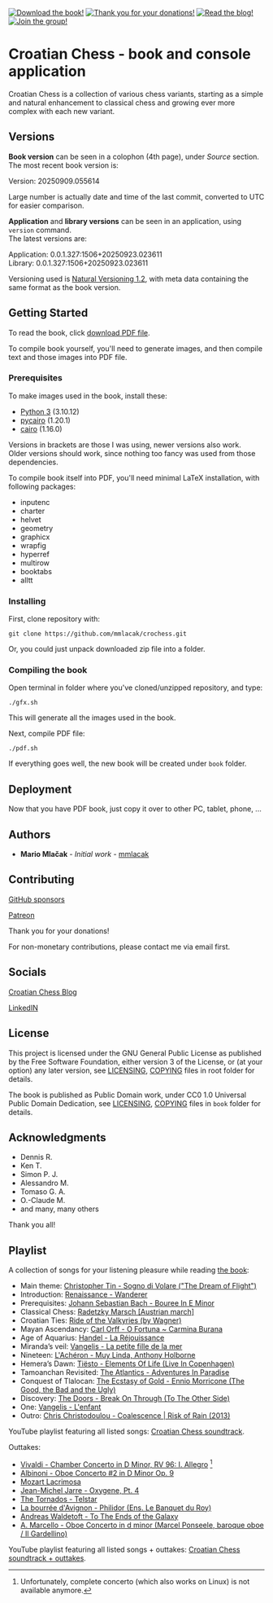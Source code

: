 <span class="badge-adobe-acrobat-reader"><a href="https://github.com/mmlacak/crochess/raw/master/crochess.pdf" title="Download the book!"><img src="https://img.shields.io/badge/The_book-Download!-EC1C24.svg?logo=adobe-acrobat-reader&style=for-the-badge" alt="Download the book!" /></a></span>
<span class="github"><a href="https://github.com/sponsors/mmlacak" title="Thank you for your donations!"><img src="https://img.shields.io/badge/GitHub-Thank_you!-F5F5F5.svg?logo=github&style=for-the-badge" alt="Thank you for your donations!" /></a></span>
<span class="badge-blogger"><a href="https://croatian-chess.blogspot.com/" title="Read the blog!"><img src="https://img.shields.io/badge/Blogger-Read!-FF5722.svg?logo=blogger&style=for-the-badge" alt="Read the blog!" /></a></span>
<span class="badge-linkedin"><a href="https://www.linkedin.com/groups/8989938/" title="Join the group!"><img src="https://img.shields.io/badge/LinkedIN-Join!-0A66C2.svg?logo=linkedin&style=for-the-badge" alt="Join the group!" /></a></span>
<!-- span class="badge-patreon"><a href="https://patreon.com/mmlacak" title="Thank you for your donations!"><img src="https://img.shields.io/badge/Patreon-Thank_you!-F96854.svg?logo=patreon&style=for-the-badge" alt="Thank you for your donations!" /></a></span -->

<!-- span class="badge-adobe-acrobat-reader"><a href="https://github.com/mmlacak/crochess/raw/master/crochess.pdf" title="Download the book!"><img src="https://img.shields.io/badge/The_book-Download!-EC1C24.svg?logo=adobe-acrobat-reader&style=flat-square" alt="Download the book!" /></a></span -->
<!-- span class="github"><a href="https://github.com/sponsors/mmlacak" title="Thank you for your donations!"><img src="https://img.shields.io/badge/GitHub-Thank_you!-F5F5F5.svg?logo=github&style=flat-square" alt="Thank you for your donations!" /></a></span -->
<!-- span class="badge-blogger"><a href="https://croatian-chess.blogspot.com/" title="Read it all on the blog!"><img src="https://img.shields.io/badge/Blogger-Read_it_all!-FF5722.svg?logo=blogger&style=flat-square" alt="Read it all on the blog!" /></a></span -->
<!-- span class="badge-patreon"><a href="https://patreon.com/mmlacak" title="Thank you for your donations!"><img src="https://img.shields.io/badge/Patreon-Thank_you!-F96854.svg?logo=patreon&style=flat-square" alt="Thank you for your donations!" /></a></span -->

# Croatian Chess - book and console application

Croatian Chess is a collection of various chess variants,
starting as a simple and natural enhancement to classical
chess and growing ever more complex with each new variant.

## Versions

**Book version** can be seen in a colophon (4th page), under *Source* section. \
The most recent book version is:

Version: 20250909.055614 <!--- readme-new-book-version-squished-utc-date-time-place-marker -->

Large number is actually date and time of the last commit,
converted to UTC for easier comparison.

**Application** and **library versions** can be seen in an application, using `version` command. \
The latest versions are:

Application: 0.0.1.327:1506+20250923.023611 <!--- readme-new-app-version-major-minor-feature-commit+meta~breaks-place-marker --> \
Library: 0.0.1.327:1506+20250923.023611 <!--- readme-new-lib-version-major-minor-feature-commit+meta~breaks-place-marker -->

Versioning used is [Natural Versioning 1.2](https://croatian-chess.blogspot.com/p/natver.html),
with meta data containing the same format as the book version.

## Getting Started

To read the book, click [download PDF file](https://github.com/mmlacak/crochess/raw/master/crochess.pdf).

<!-- To read book in your web-browser, click [GitHub's PDF viewer](https://github.com/mmlacak/crochess/blob/master/crochess.pdf). -->

To compile book yourself, you'll need to generate images, and then compile text and those images into PDF file.

### Prerequisites

To make images used in the book, install these:
* [Python 3](https://www.python.org/) (3.10.12)
* [pycairo](https://pypi.org/project/pycairo/) (1.20.1)
* [cairo](https://cairographics.org/) (1.16.0)

Versions in brackets are those I was using, newer versions also work. \
Older versions should work, since nothing too fancy was used from those dependencies.

To compile book itself into PDF, you'll need minimal LaTeX
installation, with following packages:
  - inputenc
  - charter
  - helvet
  - geometry
  - graphicx
  - wrapfig
  - hyperref
  - multirow
  - booktabs
  - alltt

### Installing

First, clone repository with:

```
git clone https://github.com/mmlacak/crochess.git
```

Or, you could just unpack downloaded zip file into a folder.

### Compiling the book

Open terminal in folder where you've cloned/unzipped repository, and type:

```
./gfx.sh
```

This will generate all the images used in the book.

Next, compile PDF file:

```
./pdf.sh
```

If everything goes well, the new book will be created under `book` folder.

## Deployment

Now that you have PDF book, just copy it over to other PC, tablet, phone, ...

## Authors

* **Mario Mlačak** - *Initial work* - [mmlacak](https://github.com/mmlacak)

## Contributing

[GitHub sponsors](https://github.com/sponsors/mmlacak)

[Patreon](https://patreon.com/mmlacak)

Thank you for your donations!

For non-monetary contributions, please contact me via email first.

## Socials

<!-- [Discord](https://discord.gg/PJ2dtRa5AU) -->

[Croatian Chess Blog](https://croatian-chess.blogspot.com)

[LinkedIN](https://www.linkedin.com/groups/8989938/)

## License

This project is licensed under the GNU General Public License as published by
the Free Software Foundation, either version 3 of the License, or (at your
option) any later version, see
[LICENSING](https://raw.githubusercontent.com/mmlacak/crochess/master/LICENSING),
[COPYING](https://raw.githubusercontent.com/mmlacak/crochess/master/COPYING)
files in root folder for details.

The book is published as Public Domain work, under CC0 1.0 Universal Public Domain
Dedication, see
[LICENSING](https://raw.githubusercontent.com/mmlacak/crochess/master/book/LICENSING),
[COPYING](https://raw.githubusercontent.com/mmlacak/crochess/master/book/COPYING)
files in `book` folder for details.

## Acknowledgments

* Dennis R.
* Ken T.
* Simon P. J.
* Alessandro M.
* Tomaso G. A.
* O.-Claude M.
* and many, many others

Thank you all!

## Playlist

A collection of songs for your listening pleasure while reading [the book](https://github.com/mmlacak/crochess/raw/master/crochess.pdf):

* Main theme: [Christopher Tin - Sogno di Volare ("The Dream of Flight")](https://www.youtube.com/watch?v=WQYN2P3E06s)
* Introduction: [Renaissance - Wanderer](https://www.youtube.com/watch?v=AwJugy5Soto)
* Prerequisites: [Johann Sebastian Bach - Bouree In E Minor](https://www.youtube.com/watch?v=APNI2CC0k6A)
* Classical Chess: [Radetzky Marsch [Austrian march]](https://www.youtube.com/watch?v=pZ0894xyaYI)
* Croatian Ties: [Ride of the Valkyries (by Wagner)](https://www.youtube.com/watch?v=UCO8DQ9ocos)
* Mayan Ascendancy: [Carl Orff - O Fortuna ~ Carmina Burana](https://www.youtube.com/watch?v=GXFSK0ogeg4)
* Age of Aquarius: [Handel - La Réjouissance](https://www.youtube.com/watch?v=KMslsg-NWWU)
* Miranda’s veil: [Vangelis - La petite fille de la mer](https://www.youtube.com/watch?v=UdPOCQGYwrk)
* Nineteen: [L'Achéron - Muy Linda, Anthony Holborne](https://www.youtube.com/watch?v=-3wgZZ9qu34)
* Hemera’s Dawn: [Tiësto - Elements Of Life (Live In Copenhagen)](https://www.youtube.com/watch?v=r0lvZuZeEMw)
* Tamoanchan Revisited: [The Atlantics - Adventures In Paradise](https://www.youtube.com/watch?v=J9c8acZnfnQ)
* Conquest of Tlalocan: [The Ecstasy of Gold - Ennio Morricone (The Good, the Bad and the Ugly)](https://www.youtube.com/watch?v=PYI09PMNazw)
* Discovery: [The Doors - Break On Through (To The Other Side)](https://www.youtube.com/watch?v=-r679Hhs9Zs)
* One: [Vangelis - L'enfant](https://www.youtube.com/watch?v=VwLtjnNIS9M)
* Outro: [Chris Christodoulou - Coalescence | Risk of Rain (2013)](https://www.youtube.com/watch?v=ysPtBjY8o_A)

YouTube playlist featuring all listed songs: [Croatian Chess soundtrack](https://www.youtube.com/watch?v=WQYN2P3E06s&list=PLcLt6RezizPpCuR2Om646OVN1e3-xSiGj).

Outtakes:

* [Vivaldi - Chamber Concerto in D Minor, RV 96: I. Allegro](https://www.youtube.com/watch?v=sQOegZhWJmI) [^rv96]
* [Albinoni - Oboe Concerto #2 in D Minor Op. 9](https://www.youtube.com/watch?v=LjgndGuy77o)
* [Mozart Lacrimosa](https://www.youtube.com/watch?v=t6Hz6oscEPc)
* [Jean-Michel Jarre - Oxygene, Pt. 4](https://www.youtube.com/watch?v=kSIMVnPA994)
* [The Tornados - Telstar](https://www.youtube.com/watch?v=SQdDjy1UtW4)
* [La bourrée d'Avignon - Philidor (Ens. Le Banquet du Roy)](https://www.youtube.com/watch?v=GrtryY5xZjM)
* [Andreas Waldetoft - To The Ends of the Galaxy](https://www.youtube.com/watch?v=PBA8R4o81Fw)
* [A. Marcello - Oboe Concerto in d minor (Marcel Ponseele, baroque oboe / Il Gardellino)](https://www.youtube.com/watch?v=vE2O_yfgtBU)

YouTube playlist featuring all listed songs + outtakes: [Croatian Chess soundtrack + outtakes](https://www.youtube.com/watch?v=WQYN2P3E06s&list=PLcLt6RezizPqG2NZhkRy0CO68jH7MDXdg).

[^rv96]: Unfortunately, complete concerto (which also works on Linux) is not available anymore.

<!--
## Playlist

* Main theme: [Christopher Tin - Sogno di Volare ("The Dream of Flight")](https://www.youtube.com/watch?v=WQYN2P3E06s)
* Introduction:
    * [A. Marcello - Oboe Concerto in d minor (Marcel Ponseele, baroque oboe / Il Gardellino)](https://www.youtube.com/watch?v=vE2O_yfgtBU)
    * [Renaissance - Wanderer](https://www.youtube.com/watch?v=AwJugy5Soto)
* Prerequisites:
    * [Albinoni - Oboe Concerto #2 in D Minor Op. 9](https://www.youtube.com/watch?v=LjgndGuy77o)
    * [Johann Sebastian Bach - Bouree In E Minor](https://www.youtube.com/watch?v=APNI2CC0k6A)
* Classical Chess: [Radetzky Marsch [Austrian march]](https://www.youtube.com/watch?v=pZ0894xyaYI)
* Croatian Ties: [Ride of the Valkyries (by Wagner)](https://www.youtube.com/watch?v=UCO8DQ9ocos)
* Mayan Ascendancy:
    * [Carl Orff - O Fortuna ~ Carmina Burana](https://www.youtube.com/watch?v=GXFSK0ogeg4)
    * [Mozart Lacrimosa](https://www.youtube.com/watch?v=t6Hz6oscEPc)
* Age of Aquarius: [Handel - La Réjouissance](https://www.youtube.com/watch?v=KMslsg-NWWU)
* Miranda’s veil: [Vangelis - La petite fille de la mer](https://www.youtube.com/watch?v=UdPOCQGYwrk)
* Nineteen: [L'Achéron - Muy Linda, Anthony Holborne](https://www.youtube.com/watch?v=-3wgZZ9qu34)
* Hemera’s Dawn:
    * [Tiësto - Elements Of Life (Live In Copenhagen)](https://www.youtube.com/watch?v=r0lvZuZeEMw)
    * [Jean-Michel Jarre - Oxygene, Pt. 4](https://www.youtube.com/watch?v=kSIMVnPA994)
* Tamoanchan Revisited:
    * [The Atlantics - Adventures In Paradise](https://www.youtube.com/watch?v=J9c8acZnfnQ)
    * [The Tornados - Telstar](https://www.youtube.com/watch?v=SQdDjy1UtW4)
* Conquest of Tlalocan: [The Ecstasy of Gold - Ennio Morricone (The Good, the Bad and the Ugly)](https://www.youtube.com/watch?v=PYI09PMNazw)
* Discovery:
    * [The Doors - Break On Through (To The Other Side)](https://www.youtube.com/watch?v=-r679Hhs9Zs)
    * [György Ligeti: Lux Aeterna](https://www.youtube.com/watch?v=-iVYu5lyX5M)
* One: [Vangelis - L'enfant](https://www.youtube.com/watch?v=VwLtjnNIS9M)
* Outro:
    * [Andreas Waldetoft - To The Ends of the Galaxy](https://www.youtube.com/watch?v=PBA8R4o81Fw)
    * [Chris Christodoulou - Coalescence | Risk of Rain (2013)](https://www.youtube.com/watch?v=ysPtBjY8o_A)
    * [Vivaldi - Chamber Concerto in D Minor, RV 96: I. Allegro](https://www.youtube.com/watch?v=sQOegZhWJmI) [^rv96]

Outtakes:

* [La bourrée d'Avignon - Philidor (Ens. Le Banquet du Roy)](https://www.youtube.com/watch?v=GrtryY5xZjM)
-->

